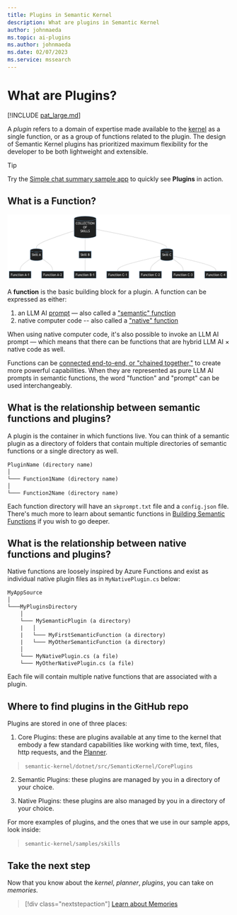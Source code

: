 ```yaml
---
title: Plugins in Semantic Kernel
description: What are plugins in Semantic Kernel
author: johnmaeda
ms.topic: ai-plugins
ms.author: johnmaeda
ms.date: 02/07/2023
ms.service: mssearch
---
```

# What are Plugins?

[!INCLUDE [pat_large.md](../includes/pat_large.md)]

A _plugin_ refers to a domain of expertise made available to the [kernel](/semantic-kernel/concepts-sk/kernel) as a single function, or as a group of functions related to the plugin. The design of Semantic Kernel plugins has prioritized maximum flexibility for the developer to be both lightweight and extensible.  

> [!TIP]
> Try the [Simple chat summary sample app](/semantic-kernel/samples/simplechatsummary) to quickly see **Plugins** in action.

## What is a Function?

![Diagram showing how plugins can work](/semantic-kernel/media/skillsdiagram.png)

A **function** is the basic building block for a plugin. A function can be expressed as either:

1. an LLM AI [prompt](/semantic-kernel/concepts-ai/prompts) — also called a ["semantic" function](/semantic-kernel/howto/semanticfunctions)
2. native computer code -- also called a ["native" function](/semantic-kernel/howto/nativefunctions)

When using native computer code, it's also possible to invoke an LLM AI prompt — which means that there can be functions that are hybrid LLM AI × native code as well. 

Functions can be [connected end-to-end, or "chained together,"](/semantic-kernel/howto/chainingfunctions) to create more powerful capabilities. When they are represented as pure LLM AI prompts in semantic functions, the word "function" and "prompt" can be used interchangeably. 

## What is the relationship between semantic functions and plugins?

A plugin is the container in which functions live. You can think of a semantic plugin as a directory of folders that contain multiple directories of semantic functions or a single directory as well.

```Semantic-Plugins-Are-Folders-Of-Functions
PluginName (directory name)
│
└─── Function1Name (directory name)
│   
└─── Function2Name (directory name)
```

Each function directory will have an `skprompt.txt` file and a `config.json` file. There's much more to learn about semantic functions in [Building Semantic Functions](/semantic-kernel/howto/semanticfunctions) if you wish to go deeper.

## What is the relationship between native functions and plugins?

Native functions are loosely inspired by Azure Functions and exist as individual native plugin files as in `MyNativePlugin.cs` below:

```Your-App-And-Plugins
MyAppSource
│
└───MyPluginsDirectory
    │
    └─── MySemanticPlugin (a directory)
    |   │
    |   └─── MyFirstSemanticFunction (a directory)
    |   └─── MyOtherSemanticFunction (a directory)
    │
    └─── MyNativePlugin.cs (a file)
    └─── MyOtherNativePlugin.cs (a file)
```

Each file will contain multiple native functions that are associated with a plugin.

## Where to find plugins in the GitHub repo

Plugins are stored in one of three places:

1. Core Plugins: these are plugins available at any time to the kernel that embody a few standard capabilities like working with time, text, files, http requests, and the [Planner](/semantic-kernel/concepts-sk/planner).

> `semantic-kernel/dotnet/src/SemanticKernel/CorePlugins`

2. Semantic Plugins: these plugins are managed by you in a directory of your choice.

3. Native Plugins: these plugins are also managed by you in a directory of your choice.

For more examples of plugins, and the ones that we use in our sample apps, look inside:

> `semantic-kernel/samples/skills`

## Take the next step

Now that you know about the _kernel_, _planner_, _plugins_, you can take on _memories._

> [!div class="nextstepaction"]
> [Learn about Memories](/semantic-kernel/concepts-sk/memories)


